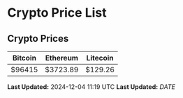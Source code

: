 # Crypto Price List

## Crypto Prices
| Bitcoin | Ethereum | Litecoin |
| ------- | -------- | -------- |
| $96415 | $3723.89 | $129.26 |
**Last Updated:** 2024-12-04 11:19 UTC
**Last Updated:** $DATE$
